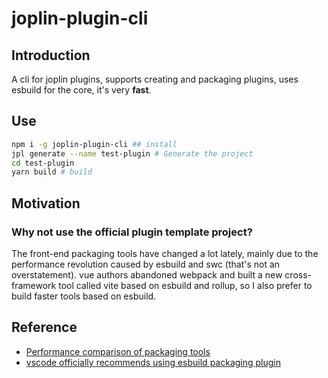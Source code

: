 # joplin-plugin-cli

## Introduction

A cli for joplin plugins, supports creating and packaging plugins, uses esbuild for the core, it's very **fast**.

## Use

```sh
npm i -g joplin-plugin-cli ## install
jpl generate --name test-plugin # Generate the project
cd test-plugin
yarn build # build
```

## Motivation

### Why not use the official plugin template project?

The front-end packaging tools have changed a lot lately, mainly due to the performance revolution caused by esbuild and swc (that's not an overstatement). vue authors abandoned webpack and built a new cross-framework tool called vite based on esbuild and rollup, so I also prefer to build faster tools based on esbuild.

## Reference

- [Performance comparison of packaging tools](https://esbuild.github.io/)
- [vscode officially recommends using esbuild packaging plugin](https://code.visualstudio.com/api/working-with-extensions/bundling-extension)
